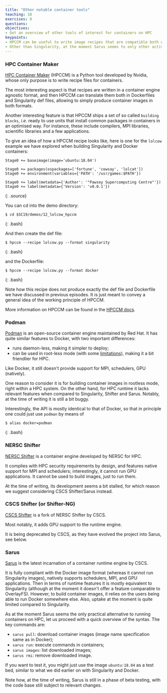 ```yaml
---
title: "Other notable container tools"
teaching: 10
exercises: 0
questions:
objectives:
- Get an overview of other tools of interest for containers on HPC
keypoints:
- HPCCM can be useful to write image recipes that are compatible both with Docker and Singularity
- Other than Singularity, at the moment Sarus seems to only other active project in terms of container engines for HPC
---
```



### HPC Container Maker

[HPC Container Maker](https://github.com/NVIDIA/hpc-container-maker) (HPCCM) is a Python tool developed by Nvidia, whose only purpose is to write recipe files for containers.

The most interesting aspect is that recipes are written in a container engine agnostic format, and then HPCCM can translate them both in Dockerfiles and Singularity def files, allowing to simply produce container images in both formats.

Another interesting feature is that HPCCM ships a set of so called `building blocks`, *i.e.* ready to use units that install common packages in containers in an optimised way. For instance, these include compilers, MPI libraries, scientific libraries and a few applications.

To give an idea of how a HPCCM recipe looks like, here is one for the `lolcow` example we have explored when building Singularity and Docker containers:

```
Stage0 += baseimage(image='ubuntu:18.04')

Stage0 += packages(ospackages=['fortune', 'cowsay', 'lolcat'])
Stage0 += environment(variables={'PATH': '/usr/games:$PATH'})

Stage0 += label(metadata={'Author': '"Pawsey Supercomputing Centre"'})
Stage0 += label(metadata={'Version': 'v0.0.1'})
```
{: .source}

You can cd into the demo directory:

```
$ cd $SC19/demos/12_lolcow_hpccm
```
{: .bash}

And then create the def file:

```
$ hpccm --recipe lolcow.py --format singularity
```
{: .bash}

and the Dockerfile:

```
$ hpccm --recipe lolcow.py --format docker
```
{: .bash}

Note how this recipe does not produce exactly the def file and Dockerfile we have discussed in previous episodes. It is just meant to convey a general idea of the working principle of HPCCM.

More information on HPCCM can be found in the [HPCCM docs](https://github.com/NVIDIA/hpc-container-maker/tree/master/docs).


### Podman

[Podman](https://podman.io) is an open-source container engine maintained by Red Hat. It has quite similar features to Docker, with two important differences:

* runs daemon-less, making it simpler to deploy;
* can be used in root-less mode (with some [limitations](https://github.com/containers/libpod/blob/master/rootless.md)), making it a bit friendlier for HPC.

Like Docker, it still doesn't provide support for MPI, schedulers, GPU (natively).

One reason to consider it is for building container images in rootless mode, right within a HPC system. On the other hand, for HPC runtime it lacks relevant features when compared to Singularity, Shifter and Sarus. Notably, at the time of writing it is still a bit buggy.

Interestingly, the API is mostly identical to that of Docker, so that in principle one could just use `podman` by means of

```
$ alias docker=podman
```
{: .bash}


### NERSC Shifter

[NERSC Shifter](https://docs.nersc.gov/programming/shifter/overview/) is a container engine developed by NERSC for HPC.

It complies with HPC security requirements by design, and features native support for MPI and schedulers; interestingly, it cannot run GPU applications. It cannot be used to build images, just to run them.

At the time of writing, its development seems a bit stalled, for which reason we suggest considering CSCS Shifter/Sarus instead.


### CSCS Shifter (or Shifter-NG)

[CSCS Shifter](https://user.cscs.ch/tools/containers/shifter/) is a fork of NERSC Shifter by CSCS.

Most notably, it adds GPU support to the runtime engine.

It is being deprecated by CSCS, as they have evolved the project into Sarus, see below.


### Sarus

[Sarus](https://user.cscs.ch/tools/containers/sarus/) is the latest incarnation of a container runtime engine by CSCS.

It is fully compliant with the Docker image format (whereas it cannot run Singularity images), natively supports schedulers, MPI, and GPU applications. Then in terms of runtime features it is mostly equivalent to Singularity (although at the moment it doesn't offer a feature comparable to OverlayFS). However, to build container images, it relies on the users being able to run Docker somewhere else. Also, uptake at the moment is quite limited compared to Singularity.

As at the moment Sarus seems the only practical alternative to running containers on HPC, let us proceed with a quick overview of the syntax. The key commands are:
* `sarus pull`: download container images (image name specification same as in Docker);
* `sarus run`: execute commands in containers;
* `sarus images`: list downloaded images;
* `sarus rmi`: remove downloaded image.

If you want to test it, you might just use the image `ubuntu:18.04` as a test bed, similar to what we did earlier on with Singularity and Docker.

Note how, at the time of writing, Sarus is still in a phase of beta testing, with the code base still subject to relevant changes.
